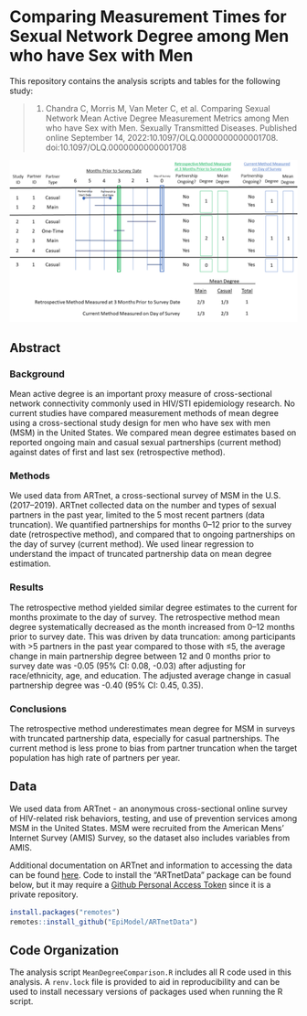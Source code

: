 # Comparing Measurement Times for Sexual Network Degree among Men who have Sex with Men


This repository contains the analysis scripts and tables for the following study:

> 1. Chandra C, Morris M, Van Meter C, et al. Comparing Sexual Network Mean Active Degree Measurement Metrics among Men who have Sex with Men. Sexually Transmitted Diseases. Published online September 14, 2022:10.1097/OLQ.0000000000001708. doi:10.1097/OLQ.0000000000001708

<img src="https://github.com/EpiModel/Mean-Degree-Analysis/blob/master/Figures/Figure1.png">

## Abstract

### Background

Mean active degree is an important proxy measure of cross-sectional network connectivity commonly used in HIV/STI epidemiology research. No current studies have compared measurement methods of mean degree using a cross-sectional study design for men who have sex with men (MSM) in the United States. We compared mean degree estimates based on reported ongoing main and casual sexual partnerships (current method) against dates of first and last sex (retrospective method).

### Methods

We used data from ARTnet, a cross-sectional survey of MSM in the U.S. (2017–2019). ARTnet collected data on the number and types of sexual partners in the past year, limited to the 5 most recent partners (data truncation). We quantified partnerships for months 0–12 prior to the survey date (retrospective method), and compared that to ongoing partnerships on the day of survey (current method). We used linear regression to understand the impact of truncated partnership data on mean degree estimation.

### Results

The retrospective method yielded similar degree estimates to the current for months proximate to the day of survey. The retrospective method mean degree systematically decreased as the month increased from 0–12 months prior to survey date. This was driven by data truncation: among participants with >5 partners in the past year compared to those with ≤5, the average change in main partnership degree between 12 and 0 months prior to survey date was -0.05 (95% CI:  0.08, -0.03) after adjusting for race/ethnicity, age, and education. The adjusted average change in casual partnership degree was -0.40 (95% CI:  0.45,  0.35).

### Conclusions

The retrospective method underestimates mean degree for MSM in surveys with truncated partnership data, especially for casual partnerships. The current method is less prone to bias from partner truncation when the target population has high rate of partners per year.

## Data

We used data from ARTnet - an anonymous cross-sectional online survey of HIV-related risk behaviors, testing, and use of prevention services among MSM in the United States. MSM were recruited from the American Mens’ Internet Survey (AMIS) Survey, so the dataset also includes variables from AMIS.

Additional documentation on ARTnet and information to accessing the data can be found [here](https://github.com/EpiModel/ARTnetData). Code to install the “ARTnetData” package can be found below, but it may require a [Github Personal Access Token](https://help.github.com/en/articles/creating-a-personal-access-token-for-the-command-line) since it is a private repository.

```r
install.packages("remotes")
remotes::install_github("EpiModel/ARTnetData")
```

## Code Organization

The analysis script `MeanDegreeComparison.R` includes all R code used in this analysis. A `renv.lock` file is provided to aid in reproducibility and can be used to install necessary versions of packages used when running the R script. 

